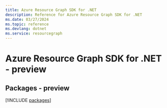 ```yaml
---
title: Azure Resource Graph SDK for .NET
description: Reference for Azure Resource Graph SDK for .NET
ms.date: 03/27/2024
ms.topic: reference
ms.devlang: dotnet
ms.service: resourcegraph
---
```

# Azure Resource Graph SDK for .NET - preview
## Packages - preview
[!INCLUDE [packages](resource-graph-index.md)]